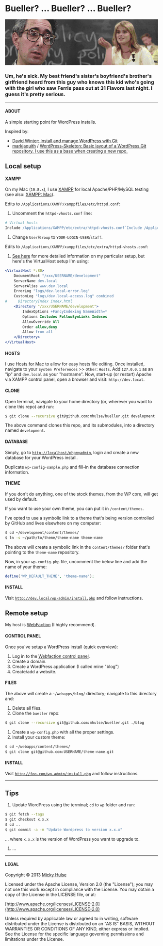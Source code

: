 # Bueller? ... Bueller? ... Bueller?

![Drone](bueller.gif)

### Um, he's sick. My best friend's sister's boyfriend's brother's girlfriend heard from this guy who knows this kid who's going with the girl who saw Ferris pass out at 31 Flavors last night. I guess it's pretty serious.

---

#### ABOUT

A simple starting point for WordPress installs.

Inspired by:

* [David Winter: Install and manage WordPress with Git](http://davidwinter.me/articles/2012/04/09/install-and-manage-wordpress-with-git/)
* [markjaquith](https://github.com/markjaquith) / [WordPress-Skeleton: Basic layout of a WordPress Git repository. I use this as a base when creating a new repo.](https://github.com/markjaquith/WordPress-Skeleton)

## Local setup

#### XAMPP

On my Mac (`10.8.x`), I use [XAMPP](http://www.apachefriends.org/en/xampp.html) for local Apache/PHP/MySQL testing (see also: [XAMPP: Mac](https://github.com/registerguard/registerguard.github.com/wiki/XAMPP%3A-Mac)).

Edits to `/Applications/XAMPP/xamppfiles/etc/httpd.conf`:

1. Uncomment the `httpd-vhosts.conf` line:
 
 ```apache
 # Virtual hosts
 Include /Applications/XAMPP/etc/extra/httpd-vhosts.conf`Include /Applications/XAMPP/etc/extra/httpd-vhosts.conf
 ```

1. Change `User`/`Group` to `YOUR-LOGIN-USER`/`staff`.

Edits to `/Applications/XAMPP/xamppfiles/etc/extra/httpd-vhosts.conf`:

1. [See here](https://github.com/registerguard/registerguard.github.com/wiki/XAMPP%3A-Mac) for more detailed information on my particular setup, but here's the VirtualHost setup I'm using:

 ```apache
 <VirtualHost *:80>
     DocumentRoot "/xxx/USERNAME/development"
     ServerName dev.local
     ServerAlias www.dev.local 
     ErrorLog "logs/dev.local-error.log"
     CustomLog "logs/dev.local-access.log" combined
 #     DirectoryIndex index.html
     <Directory "/xxx/USERNAME/development">
         IndexOptions +FancyIndexing NameWidth=*
         Options Includes FollowSymLinks Indexes
         AllowOverride All
         Order allow,deny
         Allow from all
     </Directory>
 </VirtualHost>
 ```

#### HOSTS

I use [Hosts for Mac](https://www.macupdate.com/app/mac/40003/hosts) to allow for easy hosts file editing. Once installed, navigate to your `System Preferences` >> `Other`: `Hosts`. Add `127.0.0.1` as an "ip" and `dev.local` as your "hostname". Now, start-up (or restart) Apache via XAMPP control panel, open a browser and visit: `http://dev.local`.

#### CLONE

Open terminal, navigate to your home directory (or, wherever you want to clone this repo) and run:

```bash
$ git clone --recursive git@github.com:mhulse/bueller.git development
```

The above command clones this repo, and its submodules, into a directory named `development`.

#### DATABASE

Simply, go to [`http://localhost/phpmyadmin`](http://localhost/phpmyadmin), login and create a new database for your WordPress install.

Duplicate `wp-config-sample.php` and fill-in the database connection information.

#### THEME

If you don't do anything, one of the stock themes, from the WP core, will get used by default.

If you want to use your own theme, you can put it in `/content/themes`.

I've opted to use a symbolic link to a theme that's being version controlled by GitHub and lives elsewhere on my computer:

```bash
$ cd ~/development/content/themes/
$ ln -s ~/path/to/theme/theme-name theme-name
```

The above will create a symbolic link in the `content/themes/` folder that's pointing to the `theme-name` repository.

Now, in your `wp-config.php` file, uncomment the below line and add the name of your theme:

```php
define('WP_DEFAULT_THEME', 'theme-name');
```

#### INSTALL

Visit [`http://dev.local/wp-admin/install.php`](http://dev.local/wp-admin/install.php) and follow instructions.

## Remote setup

My host is [WebFaction](https://www.webfaction.com/) (I highly recommend).

#### CONTROL PANEL

Once you've setup a WordPress install (quick overview):

1. Log in to the [Webfaction control panel](https://my.webfaction.com/).
1. Create a domain.
1. Create a WordPress application (I called mine "blog")
1. Create/add a website.

#### FILES

The above will create a `~/webapps/blog/` directory; navigate to this directory and:

1. Delete all files.
1. Clone the `bueller` repo:

 ```bash
 $ git clone --recursive git@github.com:mhulse/bueller.git ./blog
 ```
1. Create a `wp-config.php` with all the proper settings.
1. Install your custom theme:

 ```bash
 $ cd ~/webapps/content/themes/
 $ git clone git@github.com:USERNAME/theme-name.git
 ```

#### INSTALL

Visit [`http://foo.com/wp-admin/install.php`](http://dev.local/wp-admin/install.php) and follow instructions.

---

## Tips

1. Update WordPress using the terminal; `cd` to `wp` folder and run:

 ```bash
 $ git fetch --tags
 $ git checkout x.x.x
 $ cd ..
 $ git commit -a -m "Update Wordpress to version x.x.x"
 ```
 … where `x.x.x` is the version of WordPress you want to upgrade to.

1. ...

---

#### LEGAL

Copyright &copy; 2013 [Micky Hulse](http://mhulse.com)

Licensed under the Apache License, Version 2.0 (the "License"); you may not use this work except in compliance with the License. You may obtain a copy of the License in the LICENSE file, or at:

[http://www.apache.org/licenses/LICENSE-2.0](http://www.apache.org/licenses/LICENSE-2.0)

Unless required by applicable law or agreed to in writing, software distributed under the License is distributed on an "AS IS" BASIS, WITHOUT WARRANTIES OR CONDITIONS OF ANY KIND, either express or implied. See the License for the specific language governing permissions and limitations under the License.

